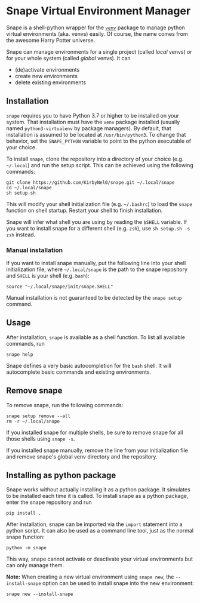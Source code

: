 # Snape Virtual Environment Manager

Snape is a shell-python wrapper for the [`venv`](https://docs.python.org/3/library/venv.html) package to manage python virtual environments (aka. venvs) easily.
Of course, the name comes from the awesome Harry Potter universe.

Snape can manage environments for a single project (called *local* venvs) or for your whole system (called *global* venvs).
It can

- (de)activate environments
- create new environments
- delete existing environments

## Installation

`snape` requires you to have Python 3.7 or higher to be installed on your system.
That installation must have the `venv` package installed (usually named `python3-virtualenv` by package managers).
By default, that installation is assumed to be located at `/usr/bin/python3`.
To change that behavior, set the `SNAPE_PYTHON` variable to point to the python executable of your choice.

To install `snape`, clone the repository into a directory of your choice (e.g. `~/.local`) and run the setup script.
This can be achieved using the following commands:

```shell
git clone https://github.com/KirbyNel0/snape.git ~/.local/snape
cd ~/.local/snape
sh setup.sh
```

This will modify your shell initialization file (e.g. `~/.bashrc`) to load the `snape` function on shell startup.
Restart your shell to finish installation.

Snape will infer what shell you are using by reading the `$SHELL` variable.
If you want to install snape for a different shell (e.g. `zsh`), use `sh setup.sh -s zsh` instead.

### Manual installation

If you want to install snape manually, put the following line into your shell initialization file,
where `~/.local/snape` is the path to the snape repository and `SHELL` is your shell (e.g. `bash`):

```shell
source "~/.local/snape/init/snape.SHELL"
```

Manual installation is not guaranteed to be detected by the `snape setup` command.

## Usage

After installation, `snape` is available as a shell function.
To list all available commands, run

```shell
snape help
```

Snape defines a very basic autocompletion for the `bash` shell.
It will autocomplete basic commands and existing environments.

## Remove snape

To remove snape, run the following commands:

```shell
snape setup remove --all
rm -r ~/.local/snape
```

If you installed snape for multiple shells, be sure to remove snape for all those shells using `snape -s`.

If you installed snape manually, remove the line from your initialization file and remove snape's global venv directory and the repository.

## Installing as python package

Snape works without actually installing it as a python package.
It simulates to be installed each time it is called.
To install snape as a python package, enter the snape repository and run

```shell
pip install .
```

After installation, snape can be imported via the `import` statement into a python script.
It can also be used as a command line tool, just as the normal snape function:

```shell
python -m snape
```

This way, snape cannot activate or deactivate your virtual environments but can only manage them.

**Note:** When creating a new virtual environment using `snape new`, the `--install-snape` option can be used to install snape into the new environment:

```shell
snape new --install-snape
```
